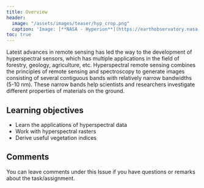 ```yaml
---
title: Overview
header:
  image: "/assets/images/teaser/hyp_crop.png"
  caption: 'Image: [**NASA - Hyperion**](https://earthobservatory.nasa.gov/features/EO1Tenth/page3.php){:target="_blank"}'
toc: true
---
```


Latest advances in remote sensing has led the way to the development of hyperspectral sensors, which has multiple applications in the field of forestry, geology, agriculture, etc.
Hyperspectral remote sensing combines the principles of remote sensing and spectroscopy to generate images consisting of several contiguous bands with relatively narrow bandwidths (5-10 nm).
These narrow bands help scientists and researchers investigate different properties of materials on the ground.
 

<!--more-->


## Learning objectives

* Learn the applications of hyperspectral data 
* Work with hyperspectral rasters
* Derive useful vegetation indices

## Comments

You can leave comments under this Issue if you have questions or remarks about the task/assignment. 

<script src="https://utteranc.es/client.js"
        repo="GeoMOER/moer-mpg-upscaling"
        issue-term="moer-mpg-upscaling-unit05-Hyperspectral"
        theme="github-light"
        crossorigin="anonymous"
        async>
</script>